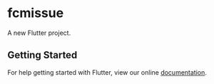 # fcmissue

A new Flutter project.

## Getting Started

For help getting started with Flutter, view our online
[documentation](https://flutter.io/).
